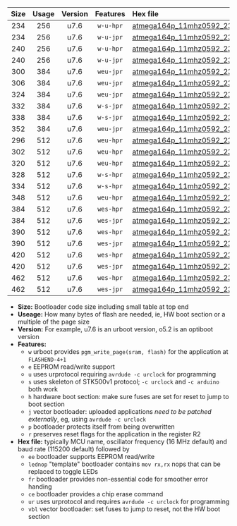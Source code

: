 |Size|Usage|Version|Features|Hex file|
|:-:|:-:|:-:|:-:|:--|
|234|256|u7.6|`w-u-hpr`|[atmega164p_11mhz0592_230400bps_ur.hex](https://raw.githubusercontent.com/stefanrueger/urboot/main//atmega164p_11mhz0592_230400bps_ur.hex)|
|234|256|u7.6|`w-u-jpr`|[atmega164p_11mhz0592_230400bps_ur_vbl.hex](https://raw.githubusercontent.com/stefanrueger/urboot/main//atmega164p_11mhz0592_230400bps_ur_vbl.hex)|
|240|256|u7.6|`w-u-hpr`|[atmega164p_11mhz0592_230400bps_lednop_ur.hex](https://raw.githubusercontent.com/stefanrueger/urboot/main//atmega164p_11mhz0592_230400bps_lednop_ur.hex)|
|240|256|u7.6|`w-u-jpr`|[atmega164p_11mhz0592_230400bps_lednop_ur_vbl.hex](https://raw.githubusercontent.com/stefanrueger/urboot/main//atmega164p_11mhz0592_230400bps_lednop_ur_vbl.hex)|
|300|384|u7.6|`weu-jpr`|[atmega164p_11mhz0592_230400bps_ee_ur_vbl.hex](https://raw.githubusercontent.com/stefanrueger/urboot/main//atmega164p_11mhz0592_230400bps_ee_ur_vbl.hex)|
|306|384|u7.6|`weu-jpr`|[atmega164p_11mhz0592_230400bps_ee_lednop_ur_vbl.hex](https://raw.githubusercontent.com/stefanrueger/urboot/main//atmega164p_11mhz0592_230400bps_ee_lednop_ur_vbl.hex)|
|324|384|u7.6|`weu-jpr`|[atmega164p_11mhz0592_230400bps_ee_lednop_fr_ur_vbl.hex](https://raw.githubusercontent.com/stefanrueger/urboot/main//atmega164p_11mhz0592_230400bps_ee_lednop_fr_ur_vbl.hex)|
|332|384|u7.6|`w-s-jpr`|[atmega164p_11mhz0592_230400bps_vbl.hex](https://raw.githubusercontent.com/stefanrueger/urboot/main//atmega164p_11mhz0592_230400bps_vbl.hex)|
|338|384|u7.6|`w-s-jpr`|[atmega164p_11mhz0592_230400bps_lednop_vbl.hex](https://raw.githubusercontent.com/stefanrueger/urboot/main//atmega164p_11mhz0592_230400bps_lednop_vbl.hex)|
|352|384|u7.6|`weu-jpr`|[atmega164p_11mhz0592_230400bps_ee_lednop_fr_ce_ur_vbl.hex](https://raw.githubusercontent.com/stefanrueger/urboot/main//atmega164p_11mhz0592_230400bps_ee_lednop_fr_ce_ur_vbl.hex)|
|296|512|u7.6|`weu-hpr`|[atmega164p_11mhz0592_230400bps_ee_ur.hex](https://raw.githubusercontent.com/stefanrueger/urboot/main//atmega164p_11mhz0592_230400bps_ee_ur.hex)|
|302|512|u7.6|`weu-hpr`|[atmega164p_11mhz0592_230400bps_ee_lednop_ur.hex](https://raw.githubusercontent.com/stefanrueger/urboot/main//atmega164p_11mhz0592_230400bps_ee_lednop_ur.hex)|
|320|512|u7.6|`weu-hpr`|[atmega164p_11mhz0592_230400bps_ee_lednop_fr_ur.hex](https://raw.githubusercontent.com/stefanrueger/urboot/main//atmega164p_11mhz0592_230400bps_ee_lednop_fr_ur.hex)|
|328|512|u7.6|`w-s-hpr`|[atmega164p_11mhz0592_230400bps.hex](https://raw.githubusercontent.com/stefanrueger/urboot/main//atmega164p_11mhz0592_230400bps.hex)|
|334|512|u7.6|`w-s-hpr`|[atmega164p_11mhz0592_230400bps_lednop.hex](https://raw.githubusercontent.com/stefanrueger/urboot/main//atmega164p_11mhz0592_230400bps_lednop.hex)|
|348|512|u7.6|`weu-hpr`|[atmega164p_11mhz0592_230400bps_ee_lednop_fr_ce_ur.hex](https://raw.githubusercontent.com/stefanrueger/urboot/main//atmega164p_11mhz0592_230400bps_ee_lednop_fr_ce_ur.hex)|
|384|512|u7.6|`wes-hpr`|[atmega164p_11mhz0592_230400bps_ee.hex](https://raw.githubusercontent.com/stefanrueger/urboot/main//atmega164p_11mhz0592_230400bps_ee.hex)|
|384|512|u7.6|`wes-jpr`|[atmega164p_11mhz0592_230400bps_ee_vbl.hex](https://raw.githubusercontent.com/stefanrueger/urboot/main//atmega164p_11mhz0592_230400bps_ee_vbl.hex)|
|390|512|u7.6|`wes-hpr`|[atmega164p_11mhz0592_230400bps_ee_lednop.hex](https://raw.githubusercontent.com/stefanrueger/urboot/main//atmega164p_11mhz0592_230400bps_ee_lednop.hex)|
|390|512|u7.6|`wes-jpr`|[atmega164p_11mhz0592_230400bps_ee_lednop_vbl.hex](https://raw.githubusercontent.com/stefanrueger/urboot/main//atmega164p_11mhz0592_230400bps_ee_lednop_vbl.hex)|
|420|512|u7.6|`wes-hpr`|[atmega164p_11mhz0592_230400bps_ee_lednop_fr.hex](https://raw.githubusercontent.com/stefanrueger/urboot/main//atmega164p_11mhz0592_230400bps_ee_lednop_fr.hex)|
|420|512|u7.6|`wes-jpr`|[atmega164p_11mhz0592_230400bps_ee_lednop_fr_vbl.hex](https://raw.githubusercontent.com/stefanrueger/urboot/main//atmega164p_11mhz0592_230400bps_ee_lednop_fr_vbl.hex)|
|462|512|u7.6|`wes-hpr`|[atmega164p_11mhz0592_230400bps_ee_lednop_fr_ce.hex](https://raw.githubusercontent.com/stefanrueger/urboot/main//atmega164p_11mhz0592_230400bps_ee_lednop_fr_ce.hex)|
|462|512|u7.6|`wes-jpr`|[atmega164p_11mhz0592_230400bps_ee_lednop_fr_ce_vbl.hex](https://raw.githubusercontent.com/stefanrueger/urboot/main//atmega164p_11mhz0592_230400bps_ee_lednop_fr_ce_vbl.hex)|

- **Size:** Bootloader code size including small table at top end
- **Useage:** How many bytes of flash are needed, ie, HW boot section or a multiple of the page size
- **Version:** For example, u7.6 is an urboot version, o5.2 is an optiboot version
- **Features:**
  + `w` urboot provides `pgm_write_page(sram, flash)` for the application at `FLASHEND-4+1`
  + `e` EEPROM read/write support
  + `u` uses urprotocol requiring `avrdude -c urclock` for programming
  + `s` uses skeleton of STK500v1 protocol; `-c urclock` and `-c arduino` both work
  + `h` hardware boot section: make sure fuses are set for reset to jump to boot section
  + `j` vector bootloader: uploaded applications *need to be patched externally*, eg, using `avrdude -c urclock`
  + `p` bootloader protects itself from being overwritten
  + `r` preserves reset flags for the application in the register R2
- **Hex file:** typically MCU name, oscillator frequency (16 MHz default) and baud rate (115200 default) followed by
  + `ee` bootloader supports EEPROM read/write
  + `lednop` "template" bootloader contains `mov rx,rx` nops that can be replaced to toggle LEDs
  + `fr` bootloader provides non-essential code for smoother error handing
  + `ce` bootloader provides a chip erase command
  + `ur` uses urprotocol and requires `avrdude -c urclock` for programming
  + `vbl` vector bootloader: set fuses to jump to reset, not the HW boot section

